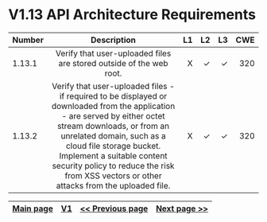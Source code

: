 # V1.13 API Architecture Requirements


| Number       | Description     | L1    		| L2         | L3 		   | CWE		|
| :------------- | :----------: | -----------: | -----------:|-----------:| -----------:|
|  1.13.1 | Verify that user-uploaded files are stored outside of the web root.| X	 | ✓   | ✓   | 320 |
|  1.13.2 | Verify that user-uploaded files - if required to be displayed or downloaded from the application - are served by either octet stream downloads, or from an unrelated domain, such as a cloud file storage bucket. Implement a suitable content security policy to reduce the risk from XSS vectors or other attacks from the uploaded file.| X	 | ✓   | ✓   | 320 |


[Main page](../README.md) | [V1](README.md) | [<< Previous page](v1.12%20Secure_File_Upload.md) |  [Next page >>](v1.14_Configuration.md)
| --- | --- | --- | --- |
